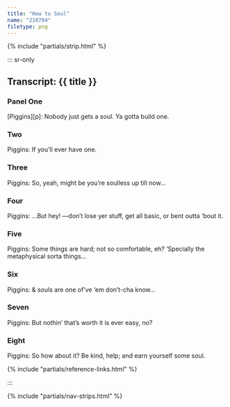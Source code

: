 ```yaml
---
title: "How to Soul"
name: "210704"
filetype: png
---
```


{% include "partials/strip.html" %}

::: sr-only

## Transcript: {{ title }}

### Panel One
[Piggins][p]: Nobody just gets a soul. Ya gotta build one.

### Two
Piggins: If you’ll ever have one.

### Three
Piggins: So, yeah, might be you’re soulless up till now…

### Four
Piggins: …But hey! —don’t lose yer stuff, get all basic, or bent outta ‘bout it.

### Five
Piggins: Some things are hard; not so comfortable, eh? ‘Specially the metaphysical sorta things…

### Six
Piggins: & souls are one of’ve ‘em don’t-cha know…

### Seven
Piggins: But nothin’ that’s worth it is ever easy, no?

### Eight
Piggins: So how about it? Be kind, help; and earn yourself some soul.
  
{% include "partials/reference-links.html" %}

:::

{% include "partials/nav-strips.html" %}